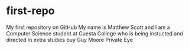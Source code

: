 # first-repo
My first repository on GitHub
My name is Matthew Scott and I am a Computer Science student at Cuesta College who is being instucted and directed in extra studies buy Guy Moore Private Eye
